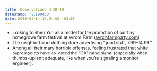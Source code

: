 ```yaml
---
title: Observations 4-30-19
datestamp: '20190430'
date: 2019-05-14 14:54:00 -05:00
---
```


- Looking to Shen Yun as a model for the promotion of our tiny homegrown farm festival at Avrom Farm ([avromfarmparty.com](https://avromfarmparty.com/)).
- The neighborhood clothing store advertising “good stuff, $7.99-$14.99.”
- Among all their many horrible offenses, feeling frustrated that white supremacists have co-opted the “OK” hand signal (especially when thumbs-up isn’t adequate, like when you’re signaling a monitor engineer).
